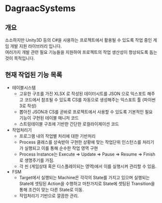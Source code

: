 # DagraacSystems

## 개요  
소소하지만 Unity3D 등의 C#을 사용하는 프로젝트에서 활용될 수 있도록 작업 중인 게임 개발 지원 라이브러리 입니다.  
여러가지 개발 관련 필요 기능들을 지원하여 프로젝트의 작업 생산성이 향상되도록 돕는 것이 목적입니다.  

## 현재 작업된 기능 목록
* 테이블시스템
  * 고유한 구조를 가진 XLSX 로 작성된 데이터시트를 JSON 으로 익스포트 해주고 코드에서 참조될 수 있도록 CS를 자동으로 생성해주는 익스포트 툴 (파이썬3로 작성)
  * 뽑아진 JSON과 CS를 곧바로 프로젝트에서 사용할 수 있도록 기본적인 필요 기능이 구현된 테이블 매니저 코드
  * 스트링테이블 구조에 기반한 간단한 로컬라이제이션 코드
* 작업처리기
  * 프로그램 내의 작업별 처리에 대한 기반처리
  * Process 클래스를 상속받아 구현한 상황에 맞는 작업단위 인스턴스를 처리기가 실행되고 이를 통해 순수한 작업 영역 구현
  * Process Instance는 Execute => Update => Pause => Resume => Finish 로 생명주기를 가짐.
  * 각 씬 (게임상태 혹은 디스플레이되는 영역)에서 이를 실행시켜 관리할 수 있음.
* FSM
  * Target에서 실행되는 Machine은 각각의 State를 가지고 있으며 실행되는 State에 셋팅된 Action을 수행하고 마찬가지로 State에 셋팅된 Transition을 통해 조건이 맞는 다른 State로 이동.
  * 작업처리기 기반으로 깔끔한 관리.
